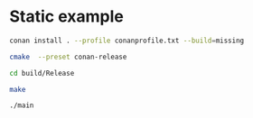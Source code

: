 # Static example

```sh
conan install . --profile conanprofile.txt --build=missing

cmake  --preset conan-release

cd build/Release

make

./main

```
